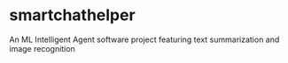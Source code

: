 # smartchathelper
An ML Intelligent Agent software project featuring text summarization and image recognition
